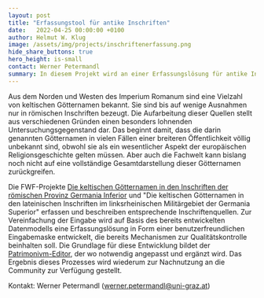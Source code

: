 ```yaml
---
layout: post
title: "Erfassungstool für antike Inschriften"
date:   2022-04-25 00:00:00 +0100
author: Helmut W. Klug
image: /assets/img/projects/inschriftenerfassung.png
hide_share_buttons: true
hero_height: is-small
contact: Werner Petermandl
summary: In diesem Projekt wird an einer Erfassungslösung für antike Inschriften gearbeitet. 
---
```


Aus dem Norden und Westen des Imperium Romanum sind eine Vielzahl von keltischen Götternamen bekannt. Sie sind bis auf wenige Ausnahmen nur in römischen Inschriften bezeugt. Die Aufarbeitung dieser Quellen stellt aus verschiedenen Gründen einen besonders lohnenden Untersuchungsgegenstand dar. Das beginnt damit, dass die darin genannten Götternamen in vielen Fällen einer breiteren Öffentlichkeit völlig unbekannt sind, obwohl sie als ein wesentlicher Aspekt der europäischen Religionsgeschichte gelten müssen. Aber auch die Fachwelt kann bislang noch nicht auf eine vollständige Gesamtdarstellung dieser Götternamen zurückgreifen.

Die FWF-Projekte [Die keltischen Götternamen in den Inschriften der römischen Provinz Germania Inferior](https://gams.uni-graz.at/context:fercan) und "Die keltischen Götternamen in den lateinischen Inschriften im linksrheinischen Militärgebiet der Germania Superior" erfassen und beschreiben entsprechende Inschriftenquellen.
Zur Vereinfachung der Eingabe wird auf Basis des bereits entwickelten Datenmodells eine Erfassungslösung in Form einer benutzerfreundlichen Eingabemaske entwickelt, die bereits Mechanismen zur Qualitätskontrolle beinhalten soll. Die Grundlage für diese Entwicklung bildet der [Patrimonivm-Editor](https://patrimonium.huma-num.fr/atlas/editor/), der wo notwendig angepasst und ergänzt wird. Das Ergebnis dieses Prozesses wird wiederum zur Nachnutzung an die Community zur Verfügung gestellt.

Kontakt: Werner Petermandl (werner.petermandl@uni-graz.at)


